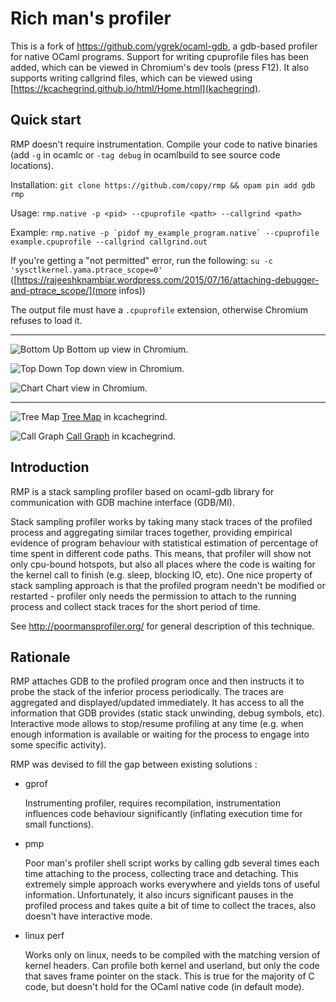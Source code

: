 Rich man's profiler
===================

This is a fork of https://github.com/ygrek/ocaml-gdb, a gdb-based profiler for
native OCaml programs. Support for writing cpuprofile files has been added,
which can be viewed in Chromium's dev tools (press F12). It also supports
writing callgrind files, which can be viewed using
[https://kcachegrind.github.io/html/Home.html](kachegrind).

Quick start
-----------

RMP doesn't require instrumentation. Compile your code to native binaries (add
`-g` in ocamlc or `-tag debug` in ocamlbuild to see source code locations).

Installation: `git clone https://github.com/copy/rmp && opam pin add gdb rmp`

Usage: `rmp.native -p <pid> --cpuprofile <path> --callgrind <path>`

Example:  ```rmp.native -p `pidof my_example_program.native` --cpuprofile example.cpuprofile --callgrind callgrind.out```

If you're getting a "not permitted" error, run the following:
`su -c 'sysctlkernel.yama.ptrace_scope=0'`
([https://rajeeshknambiar.wordpress.com/2015/07/16/attaching-debugger-and-ptrace_scope/](more
infos))

The output file must have a `.cpuprofile` extension, otherwise Chromium refuses to load it.

<hr>

![Bottom Up](https://i.imgur.com/smIR1tZ.png)
Bottom up view in Chromium.

![Top Down](https://i.imgur.com/3EA26XM.png)
Top down view in Chromium.

![Chart](https://i.imgur.com/8QEV98Y.png)
Chart view in Chromium.

<hr>

![Tree Map](https://i.imgur.com/2d4dvi7.png)
[Tree Map](https://kcachegrind.github.io/html/TreeMap.html) in kcachegrind.

![Call Graph](https://i.imgur.com/pr7IDdH.png)
[Call Graph](https://kcachegrind.github.io/html/CallGraph.html) in kcachegrind.


Introduction
------------

RMP is a stack sampling profiler based on ocaml-gdb library for communication
with GDB machine interface (GDB/MI).

Stack sampling profiler works by taking many stack traces of the profiled process
and aggregating similar traces together, providing empirical evidence of program
behaviour with statistical estimation of percentage of time spent in different code paths.
This means, that profiler will show not only cpu-bound hotspots, but also
all places where the code is waiting for the kernel call to finish (e.g. sleep, blocking IO, etc).
One nice property of stack sampling approach is that the profiled program needn't be modified
or restarted - profiler only needs the permission to attach to the running process and collect
stack traces for the short period of time.

See http://poormansprofiler.org/ for general description of this technique.

Rationale
---------

RMP attaches GDB to the profiled program once and then instructs it to probe the stack of the
inferior process periodically. The traces are aggregated and displayed/updated immediately. It has access
to all the information that GDB provides (static stack unwinding, debug symbols, etc). Interactive mode
allows to stop/resume profiling at any time (e.g. when enough information is available or waiting for
the process to engage into some specific activity).

RMP was devised to fill the gap between existing solutions :

* gprof

  Instrumenting profiler, requires recompilation, instrumentation influences code behaviour significantly
  (inflating execution time for small functions).

* pmp

  Poor man's profiler shell script works by calling gdb several times each time attaching to the process,
  collecting trace and detaching. This extremely simple approach works everywhere and yields tons of
  useful information. Unfortunately, it also incurs significant pauses in the profiled process and takes
  quite a bit of time to collect the traces, also doesn't have interactive mode.

* linux perf

  Works only on linux, needs to be compiled with the matching version of kernel headers. Can profile both
  kernel and userland, but only the code that saves frame pointer on the stack. This is true for the majority
  of C code, but doesn't hold for the OCaml native code (in default mode).
